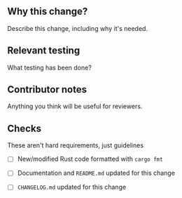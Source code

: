 ## Why this change?

Describe this change, including why it's needed.

## Relevant testing

What testing has been done?

## Contributor notes

Anything you think will be useful for reviewers.

## Checks

These aren't hard requirements, just guidelines

- [ ] New/modified Rust code formatted with `cargo fmt`
- [ ] Documentation and `README.md` updated for this change
- [ ] `CHANGELOG.md` updated for this change

